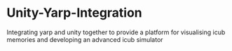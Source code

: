 # Unity-Yarp-Integration
Integrating yarp and unity together to provide a platform for visualising icub memories and developing an advanced icub simulator
